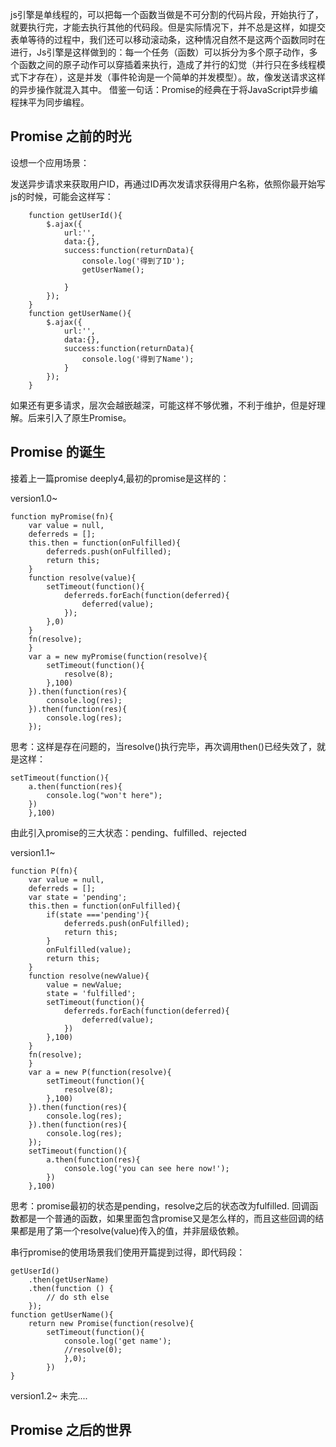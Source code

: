 js引擎是单线程的，可以把每一个函数当做是不可分割的代码片段，开始执行了，就要执行完，才能去执行其他的代码段。但是实际情况下，并不总是这样，如提交表单等待的过程中，我们还可以移动滚动条，这种情况自然不是这两个函数同时在进行，Js引擎是这样做到的：每一个任务（函数）可以拆分为多个原子动作，多个函数之间的原子动作可以穿插着来执行，造成了并行的幻觉（并行只在多线程模式下才存在），这是并发（事件轮询是一个简单的并发模型）。故，像发送请求这样的异步操作就混入其中。
借鉴一句话：Promise的经典在于将JavaScript异步编程抹平为同步编程。
## Promise 之前的时光 ##



设想一个应用场景：

发送异步请求来获取用户ID，再通过ID再次发请求获得用户名称，依照你最开始写js的时候，可能会这样写：

		function getUserId(){
			$.ajax({
				url:'',
				data:{},
				success:function(returnData){
					console.log('得到了ID');
					getUserName();
					
				}
			});
		}
		function getUserName(){
			$.ajax({
				url:'',
				data:{},
				success:function(returnData){
					console.log('得到了Name');
				}
			});
		}

如果还有更多请求，层次会越嵌越深，可能这样不够优雅，不利于维护，但是好理解。后来引入了原生Promise。

## Promise 的诞生 ##

接着上一篇promise deeply4,最初的promise是这样的：

version1.0~
		
	function myPromise(fn){
		var value = null,
		deferreds = [];
		this.then = function(onFulfilled){
			deferreds.push(onFulfilled);
			return this;
		}
		function resolve(value){
			setTimeout(function(){
				deferreds.forEach(function(deferred){
					deferred(value);
				});
			},0)
		}
		fn(resolve);
		}
		var a = new myPromise(function(resolve){
			setTimeout(function(){
				resolve(8);
			},100)
		}).then(function(res){
			console.log(res);
		}).then(function(res){
			console.log(res);
		});

思考：这样是存在问题的，当resolve()执行完毕，再次调用then()已经失效了，就是这样：

	setTimeout(function(){
		a.then(function(res){
			console.log("won't here");
		})
		},100)
由此引入promise的三大状态：pending、fulfilled、rejected

version1.1~

	function P(fn){
		var value = null,
		deferreds = [];
		var state = 'pending';
		this.then = function(onFulfilled){
			if(state ==='pending'){
				deferreds.push(onFulfilled);
				return this;
			}
			onFulfilled(value);
			return this;
		}
		function resolve(newValue){
			value = newValue;
			state = 'fulfilled';
			setTimeout(function(){
				deferreds.forEach(function(deferred){
					deferred(value);
				})
			},100)
		}
		fn(resolve);
		}
		var a = new P(function(resolve){
			setTimeout(function(){
				resolve(8);
			},100)
		}).then(function(res){
			console.log(res);
		}).then(function(res){
			console.log(res);
		});
		setTimeout(function(){
			a.then(function(res){
				console.log('you can see here now!');
			})
		},100)

思考：promise最初的状态是pending，resolve之后的状态改为fulfilled.
回调函数都是一个普通的函数，如果里面包含promise又是怎么样的，而且这些回调的结果都是用了第一个resolve(value)传入的值，并非层级依赖。

串行promise的使用场景我们使用开篇提到过得，即代码段：

	getUserId()
	    .then(getUserName)
	    .then(function () {
	        // do sth else
	    });
	function getUserName(){
		return new Promise(function(resolve){
			setTimeout(function(){
				console.log('get name');
				//resolve(0);	
				},0);
			})
	}


version1.2~
未完....

## Promise 之后的世界 ##

